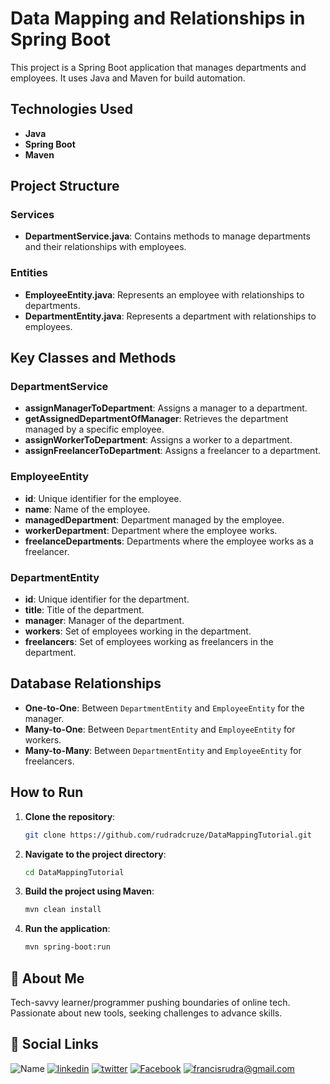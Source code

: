 # Data Mapping and Relationships in Spring Boot

This project is a Spring Boot application that manages departments and employees. It uses Java and Maven for build automation.

## Technologies Used

- **Java**
- **Spring Boot**
- **Maven**

## Project Structure

### Services

- **DepartmentService.java**: Contains methods to manage departments and their relationships with employees.

### Entities

- **EmployeeEntity.java**: Represents an employee with relationships to departments.
- **DepartmentEntity.java**: Represents a department with relationships to employees.

## Key Classes and Methods

### DepartmentService

- **assignManagerToDepartment**: Assigns a manager to a department.
- **getAssignedDepartmentOfManager**: Retrieves the department managed by a specific employee.
- **assignWorkerToDepartment**: Assigns a worker to a department.
- **assignFreelancerToDepartment**: Assigns a freelancer to a department.

### EmployeeEntity

- **id**: Unique identifier for the employee.
- **name**: Name of the employee.
- **managedDepartment**: Department managed by the employee.
- **workerDepartment**: Department where the employee works.
- **freelanceDepartments**: Departments where the employee works as a freelancer.

### DepartmentEntity

- **id**: Unique identifier for the department.
- **title**: Title of the department.
- **manager**: Manager of the department.
- **workers**: Set of employees working in the department.
- **freelancers**: Set of employees working as freelancers in the department.

## Database Relationships

- **One-to-One**: Between `DepartmentEntity` and `EmployeeEntity` for the manager.
- **Many-to-One**: Between `DepartmentEntity` and `EmployeeEntity` for workers.
- **Many-to-Many**: Between `DepartmentEntity` and `EmployeeEntity` for freelancers.

## How to Run

1. **Clone the repository**:
    ```bash
    git clone https://github.com/rudradcruze/DataMappingTutorial.git
    ```

2. **Navigate to the project directory**:
    ```bash
    cd DataMappingTutorial
    ```

3. **Build the project using Maven**:
    ```bash
    mvn clean install
    ```

4. **Run the application**:
    ```bash
    mvn spring-boot:run
    ```

## 🚀 About Me

Tech-savvy learner/programmer pushing boundaries of online tech. Passionate about new tools, seeking challenges to advance skills.

## 🔗 Social Links

![Name](https://img.shields.io/badge/Name-Francis%20Rudra%20D%20Cruze-yellowgreen?style=for-the-badge)
[![linkedin](https://img.shields.io/badge/linkedin-0A66C2?style=for-the-badge&logo=linkedin&logoColor=white)](https://www.linkedin.com/in/rudradcruze)
[![twitter](https://img.shields.io/badge/twitter-1DA1F2?style=for-the-badge&logo=twitter&logoColor=white)](https://twitter.com/rudradcruze)
[![Facebook](https://img.shields.io/badge/facebook-4267B2?style=for-the-badge&logo=facebook&logoColor=white)](https://facebook.com/rudradcruze)
[![francisrudra@gmail.com](https://img.shields.io/badge/gmail-4267B2?style=for-the-badge&logo=gmail&logoColor=white)](mailto:francisrudra@gmail.com)